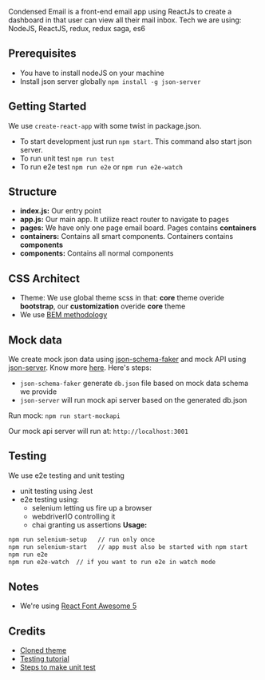 Condensed Email is a front-end email app using ReactJs to create a dashboard in that user can view all their mail inbox.
Tech we are using: NodeJS, ReactJS, redux, redux saga, es6

## Prerequisites
- You have to install nodeJS on your machine
- Install json server globally `npm install -g json-server`

## Getting Started
We use `create-react-app` with some twist in package.json.
- To start development just run `npm start`. This command also start json server.
- To run unit test `npm run test`
- To run e2e test `npm run e2e` or `npm run e2e-watch`

## Structure
- **index.js:** Our entry point
- **app.js:** Our main app. It utilize react router to navigate to pages
- **pages:** We have only one page email board. Pages contains **containers**
- **containers:** Contains all smart components. Containers contains **components**
- **components:** Contains all normal components

## CSS Architect
- Theme: We use global theme scss in that: **core** theme overide **bootstrap**, our **customization** overide **core** theme
- We use [BEM methodology](https://www.toptal.com/css/introduction-to-bem-methodology)

## Mock data
We create mock json data using [json-schema-faker](https://github.com/json-schema-faker/json-schema-faker) and mock API using [json-server](https://github.com/typicode/json-server). Know more [here](https://medium.freecodecamp.org/rapid-development-via-mock-apis-e559087be066).
Here's steps:
 - `json-schema-faker` generate `db.json` file based on mock data schema we provide
 - `json-server` will run mock api server based on the generated db.json

Run mock:
 `npm run start-mockapi`

Our mock api server will run at: `http://localhost:3001`

## Testing
We use e2e testing and unit testing
- unit testing using Jest
- e2e testing using: 
  + selenium letting us fire up a browser
  + webdriverIO controlling it
  + chai granting us assertions
**Usage:**
```bash
npm run selenium-setup   // run only once
npm run selenium-start   // app must also be started with npm start
npm run e2e
npm run e2e-watch  // if you want to run e2e in watch mode
```

## Notes
- We're using [React Font Awesome 5](https://github.com/FortAwesome/react-fontawesome)

## Credits
- [Cloned theme](http://pages.revox.io/dashboard/3.0.0/html/condensed/email.html)
- [Testing tutorial](https://hackernoon.com/a-guide-to-tdd-a-react-redux-todolist-app-part-1-b8a200bb7091)
- [Steps to make unit test](https://codeutopia.net/blog/2016/10/10/5-step-method-to-make-test-driven-development-and-unit-testing-easy/)